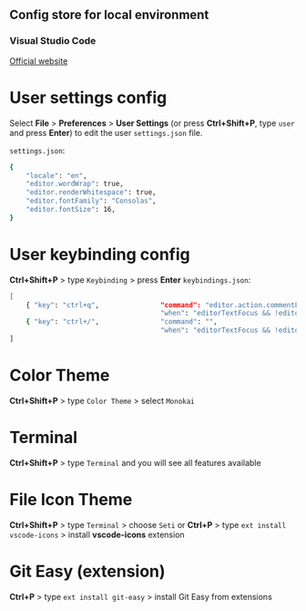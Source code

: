 ## Config store for local environment

### Visual Studio Code

[Official website][VSC]

# User settings config
Select **File** > **Preferences** > **User Settings** (or press **Ctrl+Shift+P**, type `user` and press **Enter**) to edit the user `settings.json` file.

`settings.json`:
```sh
{
    "locale": "en",
    "editor.wordWrap": true,
    "editor.renderWhitespace": true,
    "editor.fontFamily": "Consolas",
    "editor.fontSize": 16,
}
```

# User keybinding config
**Ctrl+Shift+P** > type `Keybinding` > press **Enter**
`keybindings.json`:
```sh
[
    { "key": "ctrl+q",               "command": "editor.action.commentLine",
                                     "when": "editorTextFocus && !editorReadonly" },
    { "key": "ctrl+/",               "command": "",
                                     "when": "editorTextFocus && !editorReadonly" },
]
```

# Color Theme
**Ctrl+Shift+P** > type `Color Theme` > select `Monokai`

# Terminal
**Ctrl+Shift+P** > type `Terminal` and you will see all features available

# File Icon Theme
**Ctrl+Shift+P** > type `Terminal` > choose `Seti`
or
**Ctrl+P** > type `ext install vscode-icons` > install **vscode-icons** extension


# Git Easy (extension)
**Ctrl+P** > type `ext install git-easy` > install Git Easy from extensions



[VSC]: https://code.visualstudio.com/b?utm_expid=101350005-35.Eg8306GUR6SersZwpBjURQ.1&utm_referrer=https%3A%2F%2Fwww.google.by%2F